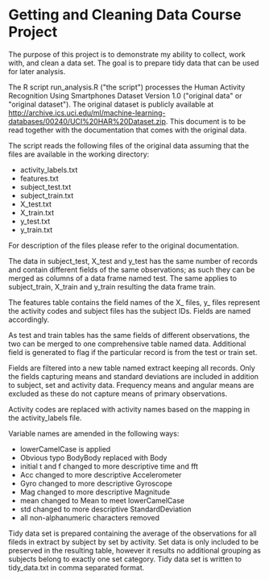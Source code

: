 Getting and Cleaning Data Course Project
=================================================

The purpose of this project is to demonstrate my ability to collect, work with, and clean a data set. The goal is to prepare tidy data that can be used for later analysis.

The R script run_analysis.R ("the script") processes the Human Activity Recognition Using Smartphones Dataset Version 1.0 ("original data" or "original dataset"). The original dataset is publicly available at http://archive.ics.uci.edu/ml/machine-learning-databases/00240/UCI%20HAR%20Dataset.zip. This document is to be read together with the documentation that comes with the original data.

The script reads the following files of the original data assuming that the files are available in the working directory:
* activity_labels.txt
* features.txt
* subject_test.txt
* subject_train.txt
* X_test.txt
* X_train.txt
* y_test.txt
* y_train.txt

For description of the files please refer to the original documentation.

The data in subject_test, X_test and y_test has the same number of records and contain different fields of the same observations; as such they can be merged as columns of a data frame named test. The same applies to subject_train, X_train and y_train resulting the data frame train.

The features table contains the field names of the X_ files, y_ files represent the activity codes and subject files has the subject IDs. Fields are named accordingly.

As test and train tables has the same fields of different observations, the two can be merged to one comprehensive table named data. Additional field is generated to flag if the particular record is from the test or train set.

Fields are filtered into a new table named extract keeping all records. Only the fields capturing means and standard deviations are included in addition to subject, set and activity data. Frequency means and angular means are excluded as these do not capture means of primary observations.

Activity codes are replaced with activity names based on the mapping in the activity_labels file.

Variable names are amended in the following ways:
* lowerCamelCase is applied
* Obvious typo BodyBody replaced with Body
* initial t and f changed to more descriptive time and fft
* Acc changed to more descriptive Accelerometer
* Gyro changed to more descriptive Gyroscope
* Mag changed to more descriptive Magnitude
* mean changed to Mean to meet lowerCamelCase
* std changed to more descriptive StandardDeviation
* all non-alphanumeric characters removed

Tidy data set is prepared containing the average of the observations for all fileds in extract by subject by set by activity. Set data is only included to be preserved in the resulting table, however it results no additional grouping as subjects belong to exactly one set category. Tidy data set is written to tidy_data.txt in comma separated format.

